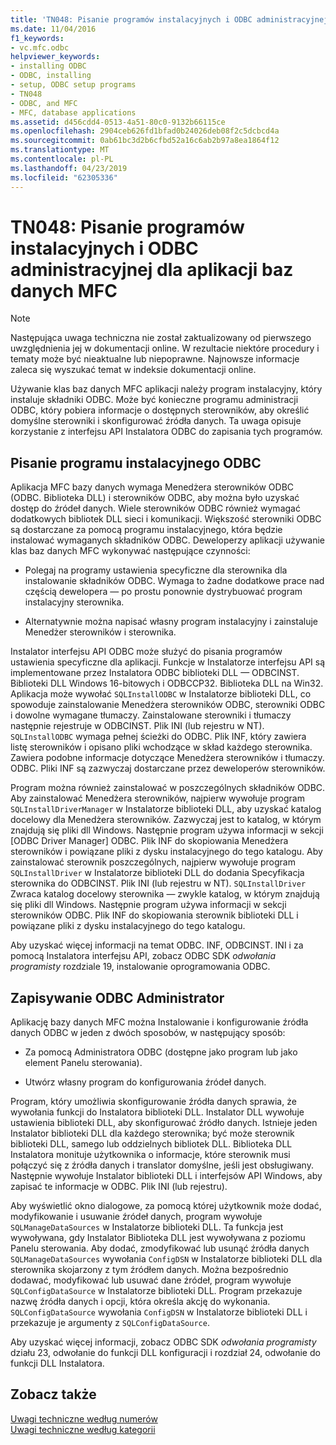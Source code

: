 ```yaml
---
title: 'TN048: Pisanie programów instalacyjnych i ODBC administracyjnej dla aplikacji baz danych MFC'
ms.date: 11/04/2016
f1_keywords:
- vc.mfc.odbc
helpviewer_keywords:
- installing ODBC
- ODBC, installing
- setup, ODBC setup programs
- TN048
- ODBC, and MFC
- MFC, database applications
ms.assetid: d456cdd4-0513-4a51-80c0-9132b66115ce
ms.openlocfilehash: 2904ceb626fd1bfad0b24026deb08f2c5dcbcd4a
ms.sourcegitcommit: 0ab61bc3d2b6cfbd52a16c6ab2b97a8ea1864f12
ms.translationtype: MT
ms.contentlocale: pl-PL
ms.lasthandoff: 04/23/2019
ms.locfileid: "62305336"
---
```

# <a name="tn048-writing-odbc-setup-and-administration-programs-for-mfc-database-applications"></a>TN048: Pisanie programów instalacyjnych i ODBC administracyjnej dla aplikacji baz danych MFC

> [!NOTE]
>  Następująca uwaga techniczna nie został zaktualizowany od pierwszego uwzględnienia jej w dokumentacji online. W rezultacie niektóre procedury i tematy może być nieaktualne lub niepoprawne. Najnowsze informacje zaleca się wyszukać temat w indeksie dokumentacji online.

Używanie klas baz danych MFC aplikacji należy program instalacyjny, który instaluje składniki ODBC. Może być konieczne programu administracji ODBC, który pobiera informacje o dostępnych sterowników, aby określić domyślne sterowniki i skonfigurować źródła danych. Ta uwaga opisuje korzystanie z interfejsu API Instalatora ODBC do zapisania tych programów.

##  <a name="_mfcnotes_writing_an_odbc_setup_program"></a> Pisanie programu instalacyjnego ODBC

Aplikacja MFC bazy danych wymaga Menedżera sterowników ODBC (ODBC. Biblioteka DLL) i sterowników ODBC, aby można było uzyskać dostęp do źródeł danych. Wiele sterowników ODBC również wymagać dodatkowych bibliotek DLL sieci i komunikacji. Większość sterowniki ODBC są dostarczane za pomocą programu instalacyjnego, która będzie instalować wymaganych składników ODBC. Deweloperzy aplikacji używanie klas baz danych MFC wykonywać następujące czynności:

- Polegaj na programy ustawienia specyficzne dla sterownika dla instalowanie składników ODBC. Wymaga to żadne dodatkowe prace nad częścią dewelopera — po prostu ponownie dystrybuować program instalacyjny sterownika.

- Alternatywnie można napisać własny program instalacyjny i zainstaluje Menedżer sterowników i sterownika.

Instalator interfejsu API ODBC może służyć do pisania programów ustawienia specyficzne dla aplikacji. Funkcje w Instalatorze interfejsu API są implementowane przez Instalatora ODBC biblioteki DLL — ODBCINST. Biblioteki DLL Windows 16-bitowych i ODBCCP32. Biblioteka DLL na Win32. Aplikacja może wywołać `SQLInstallODBC` w Instalatorze biblioteki DLL, co spowoduje zainstalowanie Menedżera sterowników ODBC, sterowniki ODBC i dowolne wymagane tłumaczy. Zainstalowane sterowniki i tłumaczy następnie rejestruje w ODBCINST. Plik INI (lub rejestru w NT). `SQLInstallODBC` wymaga pełnej ścieżki do ODBC. Plik INF, który zawiera listę sterowników i opisano pliki wchodzące w skład każdego sterownika. Zawiera podobne informacje dotyczące Menedżera sterowników i tłumaczy. ODBC. Pliki INF są zazwyczaj dostarczane przez deweloperów sterowników.

Program można również zainstalować w poszczególnych składników ODBC. Aby zainstalować Menedżera sterowników, najpierw wywołuje program `SQLInstallDriverManager` w Instalatorze biblioteki DLL, aby uzyskać katalog docelowy dla Menedżera sterowników. Zazwyczaj jest to katalog, w którym znajdują się pliki dll Windows. Następnie program używa informacji w sekcji [ODBC Driver Manager] ODBC. Plik INF do skopiowania Menedżera sterowników i powiązane pliki z dysku instalacyjnego do tego katalogu. Aby zainstalować sterownik poszczególnych, najpierw wywołuje program `SQLInstallDriver` w Instalatorze biblioteki DLL do dodania Specyfikacja sterownika do ODBCINST. Plik INI (lub rejestru w NT). `SQLInstallDriver` Zwraca katalog docelowy sterownika — zwykle katalog, w którym znajdują się pliki dll Windows. Następnie program używa informacji w sekcji sterowników ODBC. Plik INF do skopiowania sterownik biblioteki DLL i powiązane pliki z dysku instalacyjnego do tego katalogu.

Aby uzyskać więcej informacji na temat ODBC. INF, ODBCINST. INI i za pomocą Instalatora interfejsu API, zobacz ODBC SDK *odwołania programisty* rozdziale 19, instalowanie oprogramowania ODBC.

##  <a name="_mfcnotes_writing_an_odbc_administrator"></a> Zapisywanie ODBC Administrator

Aplikację bazy danych MFC można Instalowanie i konfigurowanie źródła danych ODBC w jeden z dwóch sposobów, w następujący sposób:

- Za pomocą Administratora ODBC (dostępne jako program lub jako element Panelu sterowania).

- Utwórz własny program do konfigurowania źródeł danych.

Program, który umożliwia skonfigurowanie źródła danych sprawia, że wywołania funkcji do Instalatora biblioteki DLL. Instalator DLL wywołuje ustawienia biblioteki DLL, aby skonfigurować źródło danych. Istnieje jeden Instalator biblioteki DLL dla każdego sterownika; być może sterownik biblioteki DLL, samego lub oddzielnych bibliotek DLL. Biblioteka DLL Instalatora monituje użytkownika o informacje, które sterownik musi połączyć się z źródła danych i translator domyślne, jeśli jest obsługiwany. Następnie wywołuje Instalator biblioteki DLL i interfejsów API Windows, aby zapisać te informacje w ODBC. Plik INI (lub rejestru).

Aby wyświetlić okno dialogowe, za pomocą której użytkownik może dodać, modyfikowanie i usuwanie źródeł danych, program wywołuje `SQLManageDataSources` w Instalatorze biblioteki DLL. Ta funkcja jest wywoływana, gdy Instalator Biblioteka DLL jest wywoływana z poziomu Panelu sterowania. Aby dodać, zmodyfikować lub usunąć źródła danych `SQLManageDataSources` wywołania `ConfigDSN` w Instalatorze biblioteki DLL dla sterownika skojarzony z tym źródłem danych. Można bezpośrednio dodawać, modyfikować lub usuwać dane źródeł, program wywołuje `SQLConfigDataSource` w Instalatorze biblioteki DLL. Program przekazuje nazwę źródła danych i opcji, która określa akcję do wykonania. `SQLConfigDataSource` wywołania `ConfigDSN` w Instalatorze biblioteki DLL i przekazuje je argumenty z `SQLConfigDataSource`.

Aby uzyskać więcej informacji, zobacz ODBC SDK *odwołania programisty* działu 23, odwołanie do funkcji DLL konfiguracji i rozdział 24, odwołanie do funkcji DLL Instalatora.

## <a name="see-also"></a>Zobacz także

[Uwagi techniczne według numerów](../mfc/technical-notes-by-number.md)<br/>
[Uwagi techniczne według kategorii](../mfc/technical-notes-by-category.md)
